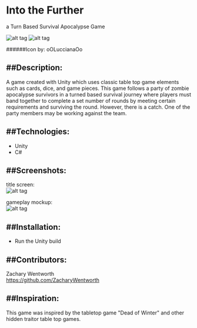 # Into the Further
a Turn Based Survival Apocalypse Game

![alt tag](http://i.imgur.com/rHhpty1.gif)
![alt tag](http://i.imgur.com/zmR23Lr.gif)

######Icon by: oOLuccianaOo

##Description:
---------------
A game created with Unity which uses classic table top game elements such as cards, dice, and game pieces. This game follows a party of zombie apocalypse survivors in a turned based survival journey where players must band together to complete a set number of rounds by meeting certain requirements and surviving the round. However, there is a catch. One of the party members may be working against the team. 

##Technologies:
---------------
+ Unity
+ C#

##Screenshots:
---------------
title screen:<br />
![alt tag](http://i.imgur.com/H81hFl6.gif)

gameplay mockup:<br />
![alt tag](http://i.imgur.com/9QEThfv.png)

##Installation:
---------------
+ Run the Unity build 

##Contributors:
---------------
Zachary Wentworth<br />
https://github.com/ZacharyWentworth

##Inspiration:
---------------
This game was inspired by the tabletop game "Dead of Winter" and other hidden traitor table top games.

